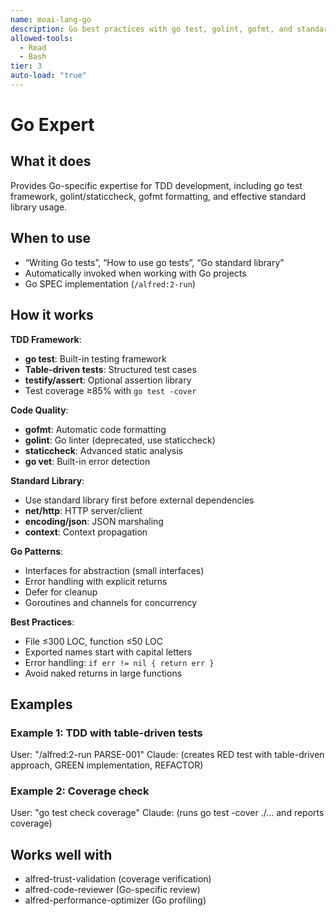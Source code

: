 ```yaml
---
name: moai-lang-go
description: Go best practices with go test, golint, gofmt, and standard library utilization
allowed-tools:
  - Read
  - Bash
tier: 3
auto-load: "true"
---
```


# Go Expert

## What it does

Provides Go-specific expertise for TDD development, including go test framework, golint/staticcheck, gofmt formatting, and effective standard library usage.

## When to use

- “Writing Go tests”, “How to use go tests”, “Go standard library”
- Automatically invoked when working with Go projects
- Go SPEC implementation (`/alfred:2-run`)

## How it works

**TDD Framework**:
- **go test**: Built-in testing framework
- **Table-driven tests**: Structured test cases
- **testify/assert**: Optional assertion library
- Test coverage ≥85% with `go test -cover`

**Code Quality**:
- **gofmt**: Automatic code formatting
- **golint**: Go linter (deprecated, use staticcheck)
- **staticcheck**: Advanced static analysis
- **go vet**: Built-in error detection

**Standard Library**:
- Use standard library first before external dependencies
- **net/http**: HTTP server/client
- **encoding/json**: JSON marshaling
- **context**: Context propagation

**Go Patterns**:
- Interfaces for abstraction (small interfaces)
- Error handling with explicit returns
- Defer for cleanup
- Goroutines and channels for concurrency

**Best Practices**:
- File ≤300 LOC, function ≤50 LOC
- Exported names start with capital letters
- Error handling: `if err != nil { return err }`
- Avoid naked returns in large functions

## Examples

### Example 1: TDD with table-driven tests
User: "/alfred:2-run PARSE-001"
Claude: (creates RED test with table-driven approach, GREEN implementation, REFACTOR)

### Example 2: Coverage check
User: "go test check coverage"
Claude: (runs go test -cover ./... and reports coverage)

## Works well with

- alfred-trust-validation (coverage verification)
- alfred-code-reviewer (Go-specific review)
- alfred-performance-optimizer (Go profiling)
